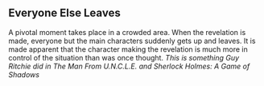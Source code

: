 ## Everyone Else Leaves
A pivotal moment takes place in a crowded area. When the revelation is made, everyone but the main characters suddenly gets up and leaves. It is made apparent that the character making the revelation is much more in control of the situation than was once thought. *This is something Guy Ritchie did in The Man From U.N.C.L.E. and Sherlock Holmes: A Game of Shadows*
